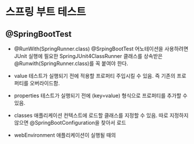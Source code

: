 # 스프링 부트 테스트
## @SpringBootTest

* @RunWith(SpringRunner.class)
@SrpingBootTest 어노테이션을 사용하려면 JUnit 실행에 필요한 SpringJUnit4ClassRunner 클래스를 상속받은 @Runwith(SpringRunner.class)를 꼭 붙여야 한다.

* value
테스트가 실행되기 전에 적용할 프로퍼티 주입시킬 수 있음. 즉 기존의 프로퍼티를 오버라이드함.

* properties
테스트가 실행되기 전에 (key=value) 형식으로 프로퍼티를 추가할 수 있음.

* classes
애플리케이션 컨텍스트에 로드할 클래스를 지정할 수 있음. 따로 지정하지 않으면 @SpringBootConfiguration을 찾아서 로드

* webEnvironment
애플리케이션이 실행될 때의